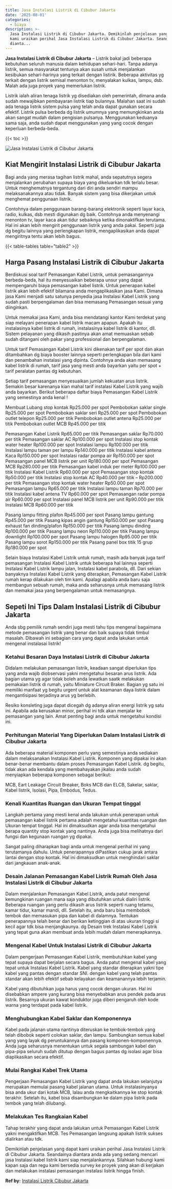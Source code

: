 ```yaml
---
title: Jasa Instalasi Listrik di Cibubur Jakarta
date: '2025-08-01'
categories:
  - biaya
description: >-
  Jasa Instalasi Listrik di Cibubur Jakarta. Demikinlah penjelasan yang dapat
  kami uraikan perihal Jasa Instalasi Listrik di Cibubur Jakarta. Seandainya
  dianta...
---
```


**Jasa Instalasi Listrik di Cibubur Jakarta** – Listrik bakal jadi beberapa kebutuhan seluruh manusia dalam kehidupan sehari-hari. Tanpa adanya listrik, semua masyarakat tentunya akan susah untuk menjalankan kesibukan sehari-harinya yang terkait dengan listirik. Beberapa aktivitas yg terkait dengan listrik semisal menonton tv, menyalakan kulkas, lampu, dsb. Malah ada juga proyek yang memerlukan listrik.

Listrik ialah aliran tenaga listrik yg disediakan oleh pemerintah, dimana anda sudah mewajibkan pembayaran listrik tiap bulannya. Malahan saat ini sudah ada tenaga listrik sistem pulsa yang telah anda dapat gunakan secara efektif. Listrik pulsa berbeda dg listrik umumnya yang memungkinkan anda akan sangat mudah dalam pengisian pulsanya. Menggunakan keduanya sama saja, anda sudah dapat menggunakan yang yang cocok dengan keperluan berbeda-beda.

{{< toc >}}

![Jasa Instalasi Listrik di Cibubur Jakarta](/images/instalasi-listrik-murah21.png)

## Kiat Mengirit Instalasi Listrik di Cibubur Jakarta

Bagi anda yang merasa tagihan listrik mahal, anda sepatutnya segera menjalankan perubahan supaya biaya yang dikeluarkan tdk terlalu besar. Untuk menghematnya tergantung dari diri anda sendiri mampu melaksanakannya atau tidak. Banyak sistem yang bisa dikerjakan untuk menghemat penggunaan listrik.

Contohnya dalam penggunaan barang-barang elektronik seperti layar kaca, radio, kulkas, dsb mesti digunakan dg baik. Contohnya anda menyenangi menonton tv, layar kaca akan tidur sebaiknya ketika dinonaktifkan terutama. Hal ini akan lebih mengirit penggunaan listrik yang anda pakai. Seperti juga dg begitu lainnya yang perlengkapan listrik, mengaplikasikan anda dapat mengiritnya tentu akan lebih bagus.

{{< table-tables table="table2" >}}

## Harga Pasang Instalasi Listrik di Cibubur Jakarta

Berdiskusi soal tarif Pemasangan Kabel Listrik, untuk pemasangannya berbeda-beda, hal itu menyesuaikan beberapa unsur yang dapat mempengaruhi biaya pemasangan kabel listrik. Untuk penerapan kabel listrik akan lebih efektif bilamana anda mengaplikasikan jasa Kami. Dimana jasa Kami menjadi satu satunya penyedia jasa Instalasi Kabel Listrik yang sudah pasti berpengalaman dan bisa memasang Pemasangan sesuai yang diinginkan.

Untuk memakai jasa Kami, anda bisa mendatangi kantor Kami terdekat yang siap melayani penerapan kabel listrik macam apapun. Apakah itu instalasinya kabel listrik di rumah, instalasinya kabel listrik di kantor, dll. Sistem pelayanan yang dikasih pastinya akan amat memuaskan sebab sudah ditangani oleh pakar yang professional dan berpengalaman.

Untuk tarif Pemasangan Kabel Listrik kini dikenakan tarif per spot dan akan ditambahkan dg biaya booster lainnya seperti perlengkapan bila dari kami dan penambahan instalasi yang dipinta. Contohnya anda akan memasang kabel listrik di rumah, tarif jasa yang mesti anda bayarkan yaitu per spot + tarif peralatan pantas dg kebutuhan.

Setiap tarif pemasangan menyesuaikan jumlah kekuatan arus listrik. Semakin besar karenanya kian mahal tarif instalasi Kabel Listrik yang wajib anda bayarkan. Berikut beberapa daftar biaya Pemasangan Kabel Listrik yang semestinya anda kenal !

Membuat Lubang stop kontak Rp25.000 per spot Pembobokan saklar single Rp25.000 per spot Pembobokan saklar seri Rp25.000 per spot Pembobokan outlet telepon Rp25.000 per titik Pembobokan outlet antena Rp25.000 per titik Pembobokan outlet MCB Rp45.000 per titik

Pemasangan Kabel Listrik Rp65.000 per titik Pemasangan saklar Rp70.000 per titik Pemasangan saklar AC Rp100.000 per spot Instalasi stop kontak water heater Rp100.000 per spot Instalasi lampu Rp100.000 per titik Instalasi lampu taman per lampu Rp140.000 per titik Instalasi kabel antena Kaca Rp150.000 per spot Instalasi radar pompa air Rp150.000 per spot Pemasangan panel MCB listrik per unit Rp180.000 per spot Pemasangan MCB Rp280.000 per titik Pemasangan kabel induk per meter Rp100.000 per titik Instalasi Kabel Listrik Rp60.000 per spot Pemasangan stop kontak Rp50.000 per titik Instalasi stop kontak AC Rp40.000 per titik – Rp200.000 per titik Pemasangan stop kontak water heater Rp50.000 per spot Pemasangan lampu Rp65.000 per titik Instalasi lampu taman Rp70.000 per titik Instalasi kabel antena TV Rp60.000 per spot Pemasangan radar pompa air Rp60.000 per spot Instalasi panel MCB listrik per unit Rp90.000 per titik Instalasi MCB Rp60.000 per titik

Pasang lampu fitting plafon Rp45.000 per spot Pasang lampu gantung Rp45.000 per titik Pasang kipas angin gantung Rp150.000 per spot Pasang exhaust fan dinding/plafon Rp150.000 per titik Pasang lampu dinding Rp100.000 per titik Pasang lampu neon Rp110.000 per titik Pasang lampu downlight Rp100.000 per spot Pasang lampu halogen Rp95.000 per titik Pasang lampu sorot Rp150.000 per titik Pasang panel box titik 15 grup Rp180.000 per spot

Selain biaya Instalasi Kabel Listrik untuk rumah, masih ada banyak juga tarif pemasangan Instalasi Kabel Listrik untuk beberapa hal lainnya seperti Instalasi Kabel Listrik lampu jalan, Instalasi kabel parabola, dll. Dari sekian banyaknya Instalasi Kabel Listrik yang diterapkan, Pemasangan Kabel Listrik rumah kerap dilakukan oleh tim kami. Apalagi apabila anda baru saja membangun sebuah rumah, maka anda seharusnya untuk memasang listrik dan memakai jasa yang berpengalaman untuk memasangnya.

## Sepeti Ini Tips Dalam Instalasi Listrik di Cibubur Jakarta


Anda sbg pemilik rumah sendiri juga mesti tahu tips mengenal bagaimana metode pemasangan listrik yang benar dan baik supaya tidak timbul masalah. Dibawah ini sebagian cara yang dapat anda lakukan untuk mengenal instalasai listrik!

### Ketahui Besaran Daya Instalasi Listrik di Cibubur Jakarta

Didalam melakukan pemasangan listrik, keadaan sangat diperlukan tips yang anda wajib diobservasi yakni mengetahui besaran arus listrik. Ada bagian utama yg agar tidak boleh anda lewatkan saatk melakukan pemakaian listrik di rumah, yaitu Miniature Circuit Braker. Bagian yg satu ini memiliki manfaat yg begitu urgent untuk alat keamanan daya listrik dalam mengantisipasi terjadinya arus yg berlebih.

Resiko konsleting juga dapat dicegah dg adanya aliran energi listrik yg satu ini. Apabila ada kerusakan minor, perihal ini tdk akan menjalar ke pemasangan yang lain. Amat penting bagi anda untuk mengetahui kondisi ini.

### Perhitungan Material Yang Diperlukan Dalam Instalasi Listrik di Cibubur Jakarta

Ada beberapa material komponen perlu yang semestinya anda sediakan dalam melaksanakan Instalasi Kabel Listrik. Komponen yang dipakai ini akan benar-benar membantu dalam proses Pemasangan Kabel Listrik. dg begitu, tidak akan ada kendala yang membahayakan jikalau anda sudah menyiapkan beberapa komponen sebagai berikut:

MCB, Eart Leakage Circuit Breaker, Boks MCB dan ELCB, Sakelar, saklar, Kabel listrik, Isolasi, Pipa, Embodus, Tedus.

### Kenali Kuantitas Ruangan dan Ukuran Tempat tinggal

Langkah pertama yang mesti kenal anda lakukan untuk penerapan untuk pemasangan kabel listrik pertama adalah mengetahui kuantitas ruangan dan Ukuran tempat tinggal. Hal ini dimaksudkan agar anda bisa mengetahui berapa quantity stop kontak yang nantinya. Anda juga bisa melihatnya dari fungsi dan kegunaan ruangan yg dipakai.

Sangat paling diharapkan bagi anda untuk mengenal perihal ini yang terutamanya dahulu. Untuk penerapannya diPastikan cukup jarak antara lantai dengan stop kontak. Hal ini dimaksudkan untuk menghindari saklar dari jangkauan anak-anak.

### Desain Jalanan Pemasangan Kabel Listrik Rumah Oleh Jasa Instalasi Listrik di Cibubur Jakarta

Dalam menjalankan Pemasangan Kabel Listrik, anda patut mengenal kemungkinan ruangan mana saja yang dibutuhkan untuk dialiri listrik. Beberapa ruangan yang perlu dikasih arus listrik seperti ruang tetamu, kamar tidur, kamar mandi, dll. Setelah itu, anda baru bisa membobok tembok dan memasukan pipa dan kabel di dalamnya. Tentukan penerapannya telah benar dan berikan ketinggian di atas ukuran tinggi si kecil agar tdk bisa menjangkaunya. dg Desain trek Instalasi Kabel Listrik yang tepat guna akan membuat anda lebih mudah dalam menerapkannya.

### Mengenal Kabel Untuk Instalasi Listrik di Cibubur Jakarta

Dalam pengerjaan Pemasangan Kabel Listrik, membutuhkan kabel yang tepat supaya dapat berjalan secara bagus. Anda patut mengenal kabel yang tepat untuk Instalasi Kabel Listrik. Kabel yang standar diterapkan yakni tipe kabel yang pantas dengan standar SNI. dengan kabel yang telah pantas standar akan lebih efektif sebab kelayakan dan keamanannya lebih terjamin.

Kabel yang dibutuhkan juga harus yang cocok dengan ukuran. Hal ini disebabkan ampere yang kurang bisa menyebabkan arus pendek pada arus listrik. Besarnya ukuran kawat konduktor juga diberi pengaruh oleh kode warna yang terdapat pada kabel listrik.

### Menghubungkan Kabel Saklar dan Komponennya

Kabel pada jalanan utama nantinya diteruskan ke tembok-tembok yang telah dibobok seperti colokan saklar, dan lampu. Sambungkan semua kabel yang yang layak dg peruntukannya dan pasang komponen-komponennya. Anda juga seharusnya menentukan untuk segala sambungan kabel dan pipa-pipa seluruh sudah ditutup dengan bagus pantas dg isolasi agar bisa diaplikasikan secara efektif.

### Mulai Rangkai Kabel Trek Utama

Pengerjaan Pemasangan Kabel Listrik yang dapat anda lakukan selanjutya merupakan memulai pasang kabel jalanan utama. Untuk instalasinyanya bisa anda ukur dari kotak MCB, lalau anda mengkaitkannya ke stop kontak terakhir. Setelah itu, kabel bisa disambungkan ke dalam pipa listrik pada tembok yang telah dilubangi.

### Melakukan Tes Rangkaian Kabel

Tahap terakhir yang dapat anda lakukan untuk Pemasangan Kabel Listrik yakni mengaktifkan MCB. Tes Pemasangan langsung apakah listrik sukses dialirkan atau tdk.

Demikinlah penjelasan yang dapat kami uraikan perihal Jasa Instalasi Listrik di Cibubur Jakarta. Seandainya diantara anda ada yang sedang mencari jasa Instalasi kabel listrik kami siap menjalankannya. Silahkan hubungi kami kapan saja dan regu kami bersedia survey ke proyek yang akan di kerjakan dan melakukan instalasi pemasangan instalasi listrik hingga finish.

**Ref by:** [Instalasi Listrik Cibubur Jakarta](https://id.wikipedia.org/wiki/Instalasi)
